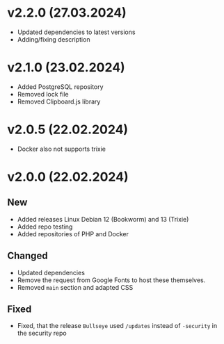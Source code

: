 # v2.2.0 (27.03.2024)
- Updated dependencies to latest versions
- Adding/fixing description

# v2.1.0 (23.02.2024)
- Added PostgreSQL repository
- Removed lock file
- Removed Clipboard.js library

# v2.0.5 (22.02.2024)
- Docker also not supports trixie

# v2.0.0 (22.02.2024)
## New
- Added releases Linux Debian 12 (Bookworm) and 13 (Trixie)
- Added repo testing
- Added repositories of PHP and Docker

## Changed
- Updated dependencies
- Remove the request from Google Fonts to host these themselves.
- Removed `main` section and adapted CSS

## Fixed
- Fixed, that the release `Bullseye` used `/updates` instead of `-security` in the security repo